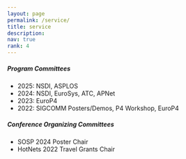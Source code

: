 ```yaml
---
layout: page
permalink: /service/
title: service
description: 
nav: true
rank: 4
---
```


##### Program Committees
* 2025: NSDI, ASPLOS
* 2024: NSDI, EuroSys, ATC, APNet 
* 2023: EuroP4
* 2022: SIGCOMM Posters/Demos, P4 Workshop, EuroP4 

##### Conference Organizing Committees
* SOSP 2024 Poster Chair 
* HotNets 2022 Travel Grants Chair 
